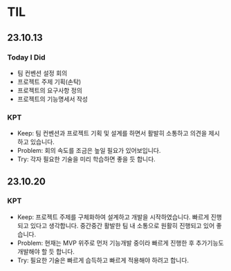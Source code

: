 # TIL

## 23.10.13

### Today I Did

- 팀 컨벤션 설정 회의
- 프로젝트 주제 기획(손탁)
- 프로젝트의 요구사항 정의
- 프로젝트의 기능명세서 작성

### KPT

- Keep: 팀 컨벤션과 프로젝트 기획 및 설계를 하면서 활발히 소통하고 의견을 제시하고 있습니다.
- Problem: 회의 속도를 조금은 높일 필요가 있어보입니다.
- Try: 각자 필요한 기술을 미리 학습하면 좋을 듯 합니다.

## 23.10.20

### KPT

- Keep: 프로젝트 주제를 구체화하여 설계하고 개발을 시작하였습니다. 빠르게 진행되고 있다고 생각합니다. 중간중간 활발한 팀 내 소통으로 원활히 진행되고 있어 좋습니다.
- Problem: 현재는 MVP 위주로 먼저 기능개발 중이라 빠르게 진행한 후 추가기능도 개발해야 할 듯 합니다.
- Try: 필요한 기술은 빠르게 습득하고 빠르게 적용해야 하려고 합니다.